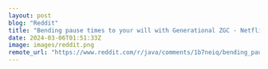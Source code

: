 ```yaml
---
layout: post
blog: "Reddit"
title: "Bending pause times to your will with Generational ZGC - Netflix TechBlog"
date: 2024-03-06T01:51:33Z
image: images/reddit.png
remote_url: "https://www.reddit.com/r/java/comments/1b7neiq/bending_pause_times_to_your_will_with/"
---
```

